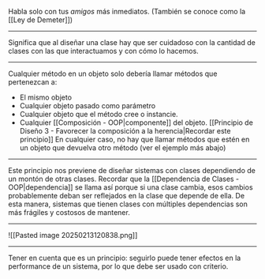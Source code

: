 Habla solo con tus *amigos* más inmediatos. (También se conoce como la [[Ley de Demeter]])
***
Significa que al diseñar una clase hay que ser cuidadoso con la cantidad de clases con las que interactuamos y con cómo lo hacemos.
***
Cualquier método en un objeto solo debería llamar métodos que pertenezcan a:
- El mismo objeto
- Cualquier objeto pasado como parámetro
- Cualquier objeto que el método cree o instancie.
- Cualquier [[Composición - OOP|componente]] del objeto. [[Principio de Diseño 3 - Favorecer la composición a la herencia|Recordar este principio]]
En cualquier caso, no hay que llamar métodos que estén en un objeto que devuelva otro método (ver el ejemplo más abajo)
***
Este principio nos previene de diseñar sistemas con clases dependiendo de un montón de otras clases. Recordar que la [[Dependencia de Clases - OOP|dependencia]] se llama así porque si una clase cambia, esos cambios probablemente deban ser reflejados en la clase que depende de ella.
De esta manera, sistemas que tienen clases con múltiples dependencias son más frágiles y costosos de mantener.
***
![[Pasted image 20250213120838.png]]
***
Tener en cuenta que es un principio: seguirlo puede tener efectos en la performance de un sistema, por lo que debe ser usado con criterio.